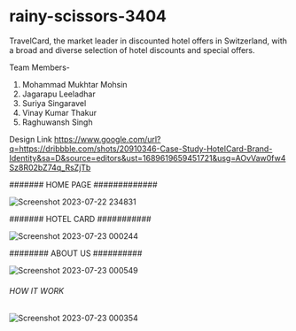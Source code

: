 # rainy-scissors-3404

 TravelCard, the market leader in discounted hotel offers in Switzerland, with a broad and diverse selection of hotel discounts and special offers.

 Team Members-
1. Mohammad Mukhtar Mohsin
2. Jagarapu Leeladhar
3. Suriya Singaravel
4. Vinay Kumar Thakur
5. Raghuwansh Singh

Design Link https://www.google.com/url?q=https://dribbble.com/shots/20910346-Case-Study-HotelCard-Brand-Identity&sa=D&source=editors&ust=1689619659451721&usg=AOvVaw0fw4Sz8R02bZ74q_RsZjTb 



####### HOME PAGE  #############
 

![Screenshot 2023-07-22 234831](https://github.com/mdmukhtarmohsin/rainy-scissors-3404/assets/119357497/e3eb8b44-273f-49c3-b706-190e8dd8fa64)



#######   HOTEL CARD ###########

![Screenshot 2023-07-23 000244](https://github.com/mdmukhtarmohsin/rainy-scissors-3404/assets/119357497/cb6cff8d-968b-4c69-b4ff-18f4ba70dbf4)


########   ABOUT US  ##########

![Screenshot 2023-07-23 000549](https://github.com/mdmukhtarmohsin/rainy-scissors-3404/assets/119357497/c2f99bc0-66b6-4260-b303-a5033d47f943)


######    HOW IT WORK #########

![Screenshot 2023-07-23 000354](https://github.com/mdmukhtarmohsin/rainy-scissors-3404/assets/119357497/d65bcf0b-8c6b-436a-aac1-289802515700)





